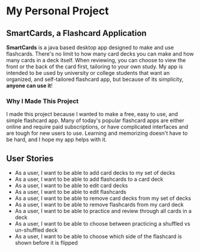 # My Personal Project

## SmartCards, a Flashcard Application

**SmartCards** is a java based desktop app designed to make and use flashcards. There's no limit
to how many card decks you can make and how many cards in a deck itself. When reviewing, you can 
choose to view the front or the back of the card first, tailoring to your own study. My app is 
intended to be used by university or college students that want an organized, and self-tailored
flashcard app, but because of its simplicity, **anyone can use it**!

### Why I Made This Project
I made this project because I wanted to make a free, easy to use, and simple flashcard app. Many 
of today's popular flashcard apps are either online and require paid subscriptions, or have 
complicated interfaces and are tough for new users to use. Learning and memorizing doesn't have to
be hard, and I hope my app helps with it.

## User Stories
- As a user, I want to be able to add card decks to my set of decks
- As a user, I want to be able to add flashcards to a card deck
- As a user, I want to be able to edit card decks
- As a user, I want to be able to edit flashcards
- As a user, I want to be able to remove card decks from my set of decks
- As a user, I want to be able to remove flashcards from my card deck
- As a user, I want to be able to practice and review through all cards in a deck
- As a user, I want to be able to choose between practicing a shuffled vs un-shuffled deck
- As a user, I want to be able to choose which side of the flashcard is shown before it is flipped